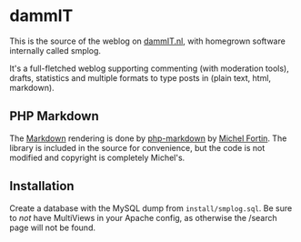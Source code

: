 dammIT
======

This is the source of the weblog on [dammIT.nl](http://dammit.nl), with homegrown software internally called smplog.

It's a full-fletched weblog supporting commenting (with moderation tools), drafts, statistics and multiple formats to type posts in (plain text, html, markdown).


## PHP Markdown

The [Markdown](https://daringfireball.net/projects/markdown/) rendering is done by [php-markdown](https://github.com/michelf/php-markdown) by [Michel Fortin](http://michelf.ca/). The library is included in the source for convenience, but the code is not modified and copyright is completely Michel's.


## Installation

Create a database with the MySQL dump from `install/smplog.sql`. Be sure to *not* have MultiViews in your Apache config, as otherwise the /search page will not be found.

